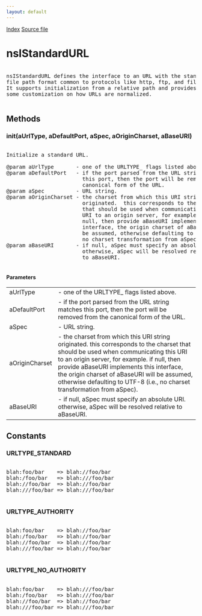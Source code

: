 ```yaml
---
layout: default
---
```

<div id='links'><a href="../index.html">Index</a>
<a href="http://dxr.mozilla.org/mozilla-central/source/netwerk/base/public/nsIStandardURL.idl">Source file</a>
</div>

# nsIStandardURL #
<pre>  
nsIStandardURL defines the interface to an URL with the standard  
file path format common to protocols like http, ftp, and file.  
It supports initialization from a relative path and provides  
some customization on how URLs are normalized.  
  
</pre>
## Methods ##

### init(aUrlType, aDefaultPort, aSpec, aOriginCharset, aBaseURI) ###
<pre>  
Initialize a standard URL.  
  
@param aUrlType       - one of the URLTYPE_ flags listed above.  
@param aDefaultPort   - if the port parsed from the URL string matches  
                        this port, then the port will be removed from the  
                        canonical form of the URL.  
@param aSpec          - URL string.  
@param aOriginCharset - the charset from which this URI string  
                        originated.  this corresponds to the charset  
                        that should be used when communicating this  
                        URI to an origin server, for example.  if  
                        null, then provide aBaseURI implements this  
                        interface, the origin charset of aBaseURI will  
                        be assumed, otherwise defaulting to UTF-8 (i.e.,  
                        no charset transformation from aSpec).  
@param aBaseURI       - if null, aSpec must specify an absolute URI.  
                        otherwise, aSpec will be resolved relative  
                        to aBaseURI.  
  
</pre>
#### Parameters ####

<table>

<tr>
<td>aUrlType</td>
<td>- one of the URLTYPE_ flags listed above.  
</td>
</tr>

<tr>
<td>aDefaultPort</td>
<td>- if the port parsed from the URL string matches  
                        this port, then the port will be removed from the  
                        canonical form of the URL.  
</td>
</tr>

<tr>
<td>aSpec</td>
<td>- URL string.  
</td>
</tr>

<tr>
<td>aOriginCharset</td>
<td>- the charset from which this URI string  
                        originated.  this corresponds to the charset  
                        that should be used when communicating this  
                        URI to an origin server, for example.  if  
                        null, then provide aBaseURI implements this  
                        interface, the origin charset of aBaseURI will  
                        be assumed, otherwise defaulting to UTF-8 (i.e.,  
                        no charset transformation from aSpec).  
</td>
</tr>

<tr>
<td>aBaseURI</td>
<td>- if null, aSpec must specify an absolute URI.  
                        otherwise, aSpec will be resolved relative  
                        to aBaseURI.  
</td>
</tr>

</table>

## Constants ##

### URLTYPE_STANDARD ###
<pre>  
blah:foo/bar    => blah://foo/bar  
blah:/foo/bar   => blah:///foo/bar  
blah://foo/bar  => blah://foo/bar  
blah:///foo/bar => blah:///foo/bar  
  
</pre>
### URLTYPE_AUTHORITY ###
<pre>  
blah:foo/bar    => blah://foo/bar  
blah:/foo/bar   => blah://foo/bar  
blah://foo/bar  => blah://foo/bar  
blah:///foo/bar => blah://foo/bar  
  
</pre>
### URLTYPE_NO_AUTHORITY ###
<pre>  
blah:foo/bar    => blah:///foo/bar  
blah:/foo/bar   => blah:///foo/bar  
blah://foo/bar  => blah://foo/bar  
blah:///foo/bar => blah:///foo/bar  
  
</pre>